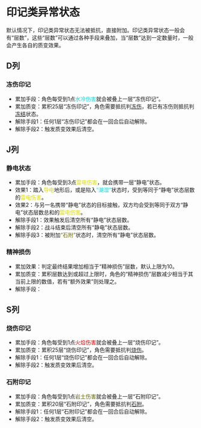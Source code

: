 # 印记类异常状态

默认情况下，印记类异常状态无法被抵抗，直接附加。印记类异常状态一般会有“层数”，这些“层数”可以通过各种手段来叠加，当“层数”达到一定数量时，一般会产生各自的质变效果。

## D列

### <h id="冻伤印记">冻伤印记</h>

* 累加手段：角色每受到1点<font color="#00dddd">水冷伤害</font>就会被叠上一层“冻伤印记”。
* 累加质变：累积25层“冻伤印记”，角色需要抵抗判<a href="../normal/#冻伤" target="_blank">冻伤</a>，若已有冻伤则抵抗判<a href="../normal/#冻结" target="_blank">冻结</a>状态。
* 解除手段1：任何1层“冻伤印记”都会在一回合后自动解除。
* 解除手段2：触发质变效果后清空。

## J列

### <h id="静电状态">静电状态</h>

* 累加手段：角色每受到3点<font color="#dddd00">雷电伤害</font>，就会携带一层“静电”状态。
* 效果1：踏入<font color="#dddd00">导电</font>地形后，或是陷入<font color="#00dddd">“潮湿”</font>状态时，受到等同于“静电”状态层数的<font color="#dddd00">雷电伤害</font>。
* 效果2：与另一名携带“静电”状态的目标接触，双方均会受到等同于双方“静电”状态层数总和的<font color="#dddd00">雷电伤害</font>。
* 解除手段1：效果触发后清空所有“静电”状态层数。
* 解除手段2：战斗结束后清空所有“静电”状态层数。
* 解除手段3：被附加<font color="#666600">“石附”</font>状态时，清空所有“静电”状态层数。

### <h id="精神损伤">精神损伤</h>

* 累加效果：判定最终结果增加相当于“精神损伤”层数，默认上限为10。
* 累加质变：累积层数达到或超过上限时，角色的“精神损伤”层数减少相当于其当前上限的数值，若有“额外效果”则处理之。
* 解除手段：

## S列

### <h id="烧伤印记">烧伤印记</h>

* 累加手段：角色每受到1点<font color="#dd0000">火焰伤害</font>就会被叠上一层“烧伤印记”。
* 累加质变：累积25层“烧伤印记”，角色需要抵抗判<a href="../normal/#烧伤" target="_blank">烧伤</a>。
* 解除手段1：任何1层“烧伤印记”都会在一回合后自动解除。
* 解除手段2：触发质变效果后清空。

### <h id="石附印记">石附印记</h>

* 累加手段：角色每受到1点<font color="#666600">岩土伤害</font>就会被叠上一层“石附印记”。
* 累加质变：累积20层“石附印记”，角色需要抵抗判<a href="../normal/#石附" target="_blank">石附</a>。
* 解除手段1：任何1层“石附印记”都会在一回合后自动解除。
* 解除手段2：触发质变效果后清空。